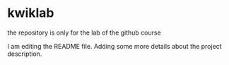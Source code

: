 # kwiklab
the repository is only for the lab of the github course

I am editing the README file. Adding some more details about the project description.
